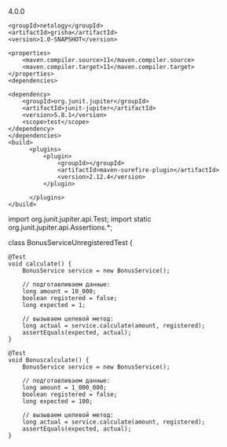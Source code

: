 <?xml version="1.0" encoding="UTF-8"?>
<project xmlns="http://maven.apache.org/POM/4.0.0"
         xmlns:xsi="http://www.w3.org/2001/XMLSchema-instance"
         xsi:schemaLocation="http://maven.apache.org/POM/4.0.0 http://maven.apache.org/xsd/maven-4.0.0.xsd">
    <modelVersion>4.0.0</modelVersion>

    <groupId>netology</groupId>
    <artifactId>grisha</artifactId>
    <version>1.0-SNAPSHOT</version>

    <properties>
        <maven.compiler.source>11</maven.compiler.source>
        <maven.compiler.target>11</maven.compiler.target>
    </properties>
    <dependencies>

    <dependency>
        <groupId>org.junit.jupiter</groupId>
        <artifactId>junit-jupiter</artifactId>
        <version>5.8.1</version>
        <scope>test</scope>
    </dependency>
    </dependencies>
    <build>
          <plugins>
              <plugin>
                  <groupId></groupId>
                  <artifactId>maven-surefire-plugin</artifactId>
                  <version>2.12.4</version>
              </plugin>

          </plugins>
    </build>
import org.junit.jupiter.api.Test;
import static org.junit.jupiter.api.Assertions.*;

class BonusServiceUnregisteredTest {

    @Test
    void calculate() {
        BonusService service = new BonusService();

        // подготавливаем данные:
        long amount = 10_000;
        boolean registered = false;
        long expected = 1;

        // вызываем целевой метод:
        long actual = service.calculate(amount, registered);
        assertEquals(expected, actual);
    }

    @Test
    void Bonuscalculate() {
        BonusService service = new BonusService();

        // подготавливаем данные:
        long amount = 1_000_000;
        boolean registered = false;
        long expected = 100;

        // вызываем целевой метод:
        long actual = service.calculate(amount, registered);
        assertEquals(expected, actual);
    }
